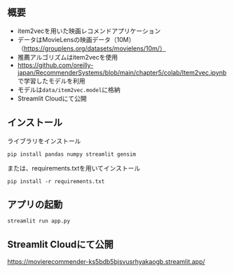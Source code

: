 ## 概要
* item2vecを用いた映画レコメンドアプリケーション
* データはMovieLensの映画データ（10M）（https://grouplens.org/datasets/movielens/10m/）
* 推薦アルゴリズムはitem2vecを使用
* https://github.com/oreilly-japan/RecommenderSystems/blob/main/chapter5/colab/Item2vec.ipynb で学習したモデルを利用
* モデルは`data/item2vec.model`に格納
* Streamlit Cloudにて公開

## インストール
ライブラリをインストール
```
pip install pandas numpy streamlit gensim
```
または、requirements.txtを用いてインストール
```
pip install -r requirements.txt
```

## アプリの起動
```
streamlit run app.py
```

## Streamlit Cloudにて公開
https://movierecommender-ks5bdb5bjsvusrhyakaogb.streamlit.app/
